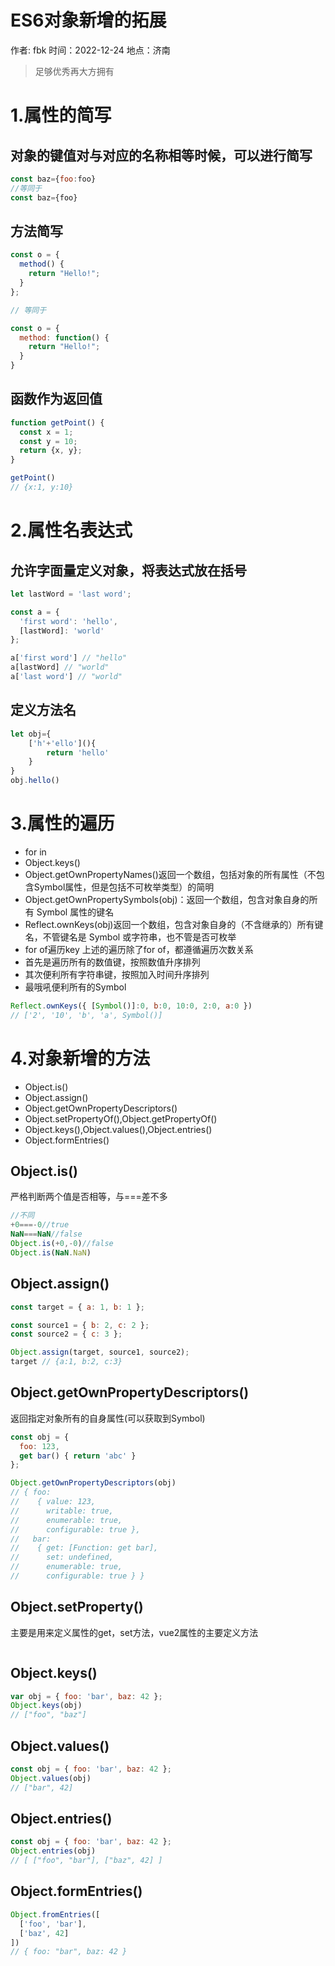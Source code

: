 # ES6对象新增的拓展

作者: fbk
时间：2022-12-24
地点：济南
>足够优秀再大方拥有

# 1.属性的简写
## 对象的键值对与对应的名称相等时候，可以进行简写
```js
const baz={foo:foo}
//等同于
const baz={foo}
```
## 方法简写
```js
const o = {
  method() {
    return "Hello!";
  }
};

// 等同于

const o = {
  method: function() {
    return "Hello!";
  }
}

```
## 函数作为返回值
```js
function getPoint() {
  const x = 1;
  const y = 10;
  return {x, y};
}

getPoint()
// {x:1, y:10}
```
# 2.属性名表达式
## 允许字面量定义对象，将表达式放在括号
```js
let lastWord = 'last word';

const a = {
  'first word': 'hello',
  [lastWord]: 'world'
};

a['first word'] // "hello"
a[lastWord] // "world"
a['last word'] // "world"
```
## 定义方法名
```js
let obj={
    ['h'+'ello'](){
        return 'hello'
    }
}
obj.hello()
```
# 3.属性的遍历
- for in
- Object.keys()
- Object.getOwnPropertyNames()返回一个数组，包括对象的所有属性（不包含Symbol属性，但是包括不可枚举类型）的简明
- Object.getOwnPropertySymbols(obj)：返回一个数组，包含对象自身的所有 Symbol 属性的键名
- Reflect.ownKeys(obj)返回一个数组，包含对象自身的（不含继承的）所有键名，不管键名是 Symbol 或字符串，也不管是否可枚举
- for of遍历key
上述的遍历除了for of，都遵循遍历次数关系
- 首先是遍历所有的数值键，按照数值升序排列
- 其次便利所有字符串键，按照加入时间升序排列
- 最哦吼便利所有的Symbol
```js
Reflect.ownKeys({ [Symbol()]:0, b:0, 10:0, 2:0, a:0 })
// ['2', '10', 'b', 'a', Symbol()]
```
# 4.对象新增的方法
- Object.is()
- Object.assign()
- Object.getOwnPropertyDescriptors()
- Object.setPropertyOf(),Object.getPropertyOf()
- Object.keys(),Object.values(),Object.entries()
- Object.formEntries()
## Object.is()
严格判断两个值是否相等，与===差不多
```js
//不同
+0===-0//true
NaN===NaN//false
Object.is(+0,-0)//false
Object.is(NaN.NaN)
```
## Object.assign()
```js
const target = { a: 1, b: 1 };

const source1 = { b: 2, c: 2 };
const source2 = { c: 3 };

Object.assign(target, source1, source2);
target // {a:1, b:2, c:3}

```
## Object.getOwnPropertyDescriptors()
返回指定对象所有的自身属性(可以获取到Symbol)
```js
const obj = {
  foo: 123,
  get bar() { return 'abc' }
};

Object.getOwnPropertyDescriptors(obj)
// { foo:
//    { value: 123,
//      writable: true,
//      enumerable: true,
//      configurable: true },
//   bar:
//    { get: [Function: get bar],
//      set: undefined,
//      enumerable: true,
//      configurable: true } }

```
## Object.setProperty()
主要是用来定义属性的get，set方法，vue2属性的主要定义方法
```js

```
## Object.keys()
```js
var obj = { foo: 'bar', baz: 42 };
Object.keys(obj)
// ["foo", "baz"]
```
## Object.values()
```js
const obj = { foo: 'bar', baz: 42 };
Object.values(obj)
// ["bar", 42]
```
## Object.entries()
```js
const obj = { foo: 'bar', baz: 42 };
Object.entries(obj)
// [ ["foo", "bar"], ["baz", 42] ]

```

## Object.formEntries()
```js
Object.fromEntries([
  ['foo', 'bar'],
  ['baz', 42]
])
// { foo: "bar", baz: 42 }
```
